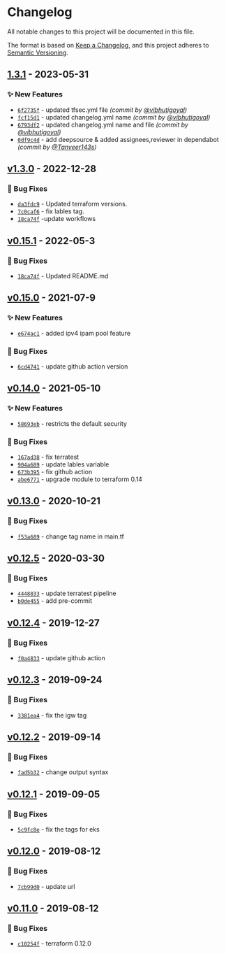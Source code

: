 # Changelog
All notable changes to this project will be documented in this file.

The format is based on [Keep a Changelog](https://keepachangelog.com/en/1.0.0/),
and this project adheres to [Semantic Versioning](https://semver.org/spec/v2.0.0.html).

## [1.3.1] - 2023-05-31
### :sparkles: New Features
- [`6f2735f`](https://github.com/clouddrove/terraform-aws-vpc/commit/6f2735fa5657122dd4c6e61375d38073ba6f4ceb) - updated tfsec.yml file *(commit by [@vibhutigoyal](https://github.com/vibhutigoyal))*
- [`fcf15d1`](https://github.com/clouddrove/terraform-aws-vpc/commit/fcf15d1e75c6b7f44ba5a8d2742586b21c293375) - updated changelog.yml name *(commit by [@vibhutigoyal](https://github.com/vibhutigoyal))*
- [`6793df2`](https://github.com/clouddrove/terraform-aws-vpc/commit/6793df265367191319be1c3b2946f8c11d823510) - updated changelog.yml name and file *(commit by [@vibhutigoyal](https://github.com/vibhutigoyal))*
- [`0df9c4d`](https://github.com/clouddrove/terraform-aws-vpc/commit/0df9c4d9c34598f500340ea99f509ce4c83b4a49) - add deepsource & added assignees,reviewer in dependabot *(commit by [@Tanveer143s](https://github.com/Tanveer143s))*


## [v1.3.0] - 2022-12-28
### :bug: Bug Fixes
- [`da3fdc9`](https://github.com/clouddrove/terraform-aws-vpc/commit/da3fdc9fbcde60c8f07cf3235ddb0b1f73842a0c) - Updated terraform versions.
- [`7c0caf6`](https://github.com/clouddrove/terraform-aws-vpc/commit/7c0caf63f0f61b1e80632e89cedbf6e1d6097362) - fix lables tag.
- [`18ca74f`](https://github.com/clouddrove/terraform-aws-vpc/commit/18ca74f3b0d938b776f865a12b882f62edba5f09) -update workflows


## [v0.15.1] - 2022-05-3
### :bug: Bug Fixes
- [`18ca74f`](https://github.com/clouddrove/terraform-aws-vpc/commit/18ca74f3b0d938b776f865a12b882f62edba5f09) - Updated README.md


## [v0.15.0] - 2021-07-9
### :sparkles: New Features
- [`e674ac1`](https://github.com/clouddrove/terraform-aws-vpc/commit/e674ac11ea5342e2b4adb38bd962e2712d8a411d) - added ipv4 ipam pool feature

### :bug: Bug Fixes
- [`6cd4741`](https://github.com/clouddrove/terraform-aws-vpc/commit/6cd47412dab4d85edac36299760ee646d70e64ab) - update github action version


## [v0.14.0] - 2021-05-10
### :sparkles: New Features
- [`58693eb`](https://github.com/clouddrove/terraform-aws-vpc/commit/58693eb3bb1232481489abdac86d9ba4550e62fa) - restricts the default security

### :bug: Bug Fixes
- [`167ad38`](https://github.com/clouddrove/terraform-aws-vpc/commit/167ad38200cb8bdbef0915eb42c3d49637d352c9) - fix terratest
- [`904a689`](https://github.com/clouddrove/terraform-aws-vpc/commit/904a689009ad57a6c387b5d64e9d62a6b844fd01) - update lables variable
- [`673b395`](https://github.com/clouddrove/terraform-aws-vpc/commit/673b395b0fd32f52ddf863e70606d666179a1c41) - fix github action
- [`abe6771`](https://github.com/clouddrove/terraform-aws-vpc/commit/abe6771dc9a7b0f5240410de909723f17e8af317) - upgrade module to terraform 0.14


## [v0.13.0] - 2020-10-21
### :bug: Bug Fixes
- [`f53a689`](https://github.com/clouddrove/terraform-aws-vpc/commit/f53a689d8e20141a9dc990ced179bac4ae4bf278) - change tag name in main.tf


## [v0.12.5] - 2020-03-30
### :bug: Bug Fixes
- [`4448833`](https://github.com/clouddrove/terraform-aws-vpc/commit/44488334cf3b066e938e00eb54e5785614751e9d) - update terratest pipeline
- [`b0de455`](https://github.com/clouddrove/terraform-aws-vpc/commit/b0de45544932e1029e2e69c3db6f0a5baac589a1) - add pre-commit


## [v0.12.4] - 2019-12-27
### :bug: Bug Fixes
- [`f0a4833`](https://github.com/clouddrove/terraform-aws-vpc/commit/f0a483382fbe78c420f05b88b5dcefb7399060b2) - update github action


## [v0.12.3] - 2019-09-24
### :bug: Bug Fixes
- [`3381ea4`](https://github.com/clouddrove/terraform-aws-vpc/commit/3381ea41a43776e49f4abd3f86634afc408d93cd) - fix the igw tag


## [v0.12.2] - 2019-09-14
### :bug: Bug Fixes
- [`fad5b32`](https://github.com/clouddrove/terraform-aws-vpc/commit/fad5b325d7aa929c8e07a4a414697c1f753bdcd8) - change output syntax


## [v0.12.1] - 2019-09-05
### :bug: Bug Fixes
- [`5c9fc8e`](https://github.com/clouddrove/terraform-aws-vpc/commit/5c9fc8e74bf9b6b96a1bead95a18d9bb77fa257d) - fix the tags for eks


## [v0.12.0] - 2019-08-12
### :bug: Bug Fixes
- [`7cb99d0`](https://github.com/clouddrove/terraform-aws-vpc/commit/7cb99d03bdbb9f608afee9a729bb083d0eb6c3b2) - update url


## [v0.11.0] - 2019-08-12
### :bug: Bug Fixes
- [`c10254f`](https://github.com/clouddrove/terraform-aws-vpc/commit/c10254fb4700118ff31244ab49470bf0a985a6a7) - terraform 0.12.0


[v0.11.0]: https://github.com/clouddrove/terraform-aws-vpc/compare/0.11.0...master
[v0.12.0]: https://github.com/clouddrove/terraform-aws-vpc/compare/0.11.0...0.12.0
[v0.12.1]: https://github.com/clouddrove/terraform-aws-vpc/compare/0.12.0...0.12.1
[v0.12.2]: https://github.com/clouddrove/terraform-aws-vpc/compare/0.12.1...0.12.2
[v0.12.3]: https://github.com/clouddrove/terraform-aws-vpc/compare/0.12.2...0.12.3
[v0.12.4]: https://github.com/clouddrove/terraform-aws-vpc/compare/0.12.3...0.12.4
[v0.12.5]: https://github.com/clouddrove/terraform-aws-vpc/compare/0.12.4...0.12.5
[v0.13.0]: https://github.com/clouddrove/terraform-aws-vpc/compare/0.12.5...0.13.0
[v0.14.0]: https://github.com/clouddrove/terraform-aws-vpc/compare/0.13.0...0.14.0
[v0.15.0]: https://github.com/clouddrove/terraform-aws-vpc/compare/0.14.0...0.15.0
[v0.15.1]: https://github.com/clouddrove/terraform-aws-vpc/compare/0.15.0...0.15.1
[v1.3.0]:  https://github.com/clouddrove/terraform-aws-vpc/compare/0.15.1...1.3.0
[1.3.1]: https://github.com/clouddrove/terraform-aws-vpc/compare/1.3.0...1.3.1